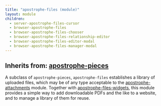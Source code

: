 ```yaml
---
title: "apostrophe-files (module)"
layout: module
children:
  - server-apostrophe-files-cursor
  - browser-apostrophe-files
  - browser-apostrophe-files-chooser
  - browser-apostrophe-files-relationship-editor
  - browser-apostrophe-files-editor-modal
  - browser-apostrophe-files-manager-modal
---
```

## Inherits from: [apostrophe-pieces](../apostrophe-pieces/index.html)
A subclass of `apostrophe-pieces`, `apostrophe-files` establishes a library
of uploaded files, which may be of any type acceptable to the
[apostrophe-attachments](../apostrophe-attachments/index.html) module.
Together with [apostrophe-files-widgets](../apostrophe-files-widgets/index.html),
this module provides a simple way to add downloadable PDFs and the like to
a website, and to manage a library of them for reuse.


